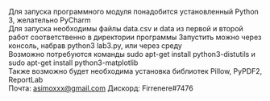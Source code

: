Для запуска программного модуля понадобится установленный Python 3, желательно PyCharm <br />
Для запуска необходимы файлы data.csv и data из первой и второй работ соответственно в директории программы
Запустить можно через консоль, набрав python3 lab3.py, или через среду<br />
Возможно потребуются команды sudo apt-get install python3-distutils и sudo apt-get install python3-matplotlib <br />
Также возможно будет необходима установка библиотек Pillow, PyPDF2, ReportLab <br />
Почта: asimoxxx@gmail.com Дискорд: Firrenere#7476

